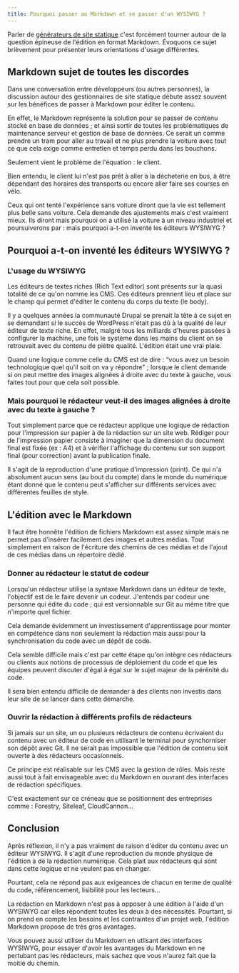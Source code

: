 ```yaml
---
title: Pourquoi passer au Markdown et se passer d'un WYSIWYG ?
---
```


Parler de [générateurs de site statique](/generateur-site-statique/) c'est forcément tourner autour de la question épineuse de l'édition en format Markdown. Évoquons ce sujet brièvement pour présenter leurs orientations d'usage différentes.

## Markdown sujet de toutes les discordes

Dans une conversation entre développeurs (ou autres personnes), la discussion autour des gestionnaires de site statique débute assez souvent sur les bénéfices de passer à Markdown pour éditer le contenu.

En effet, le Markdown représente la solution pour se passer de contenu stocké en base de données ; et ainsi sortir de toutes les problématiques de maintenance serveur et gestion de base de données. Ce serait un comme prendre un tram pour aller au travail et ne plus prendre la voiture avec tout ce que cela exige comme entretien et temps perdu dans les bouchons.

Seulement vient le problème de l'équation : le client.

Bien entendu, le client lui n'est pas prêt à aller à la décheterie en bus, à être dépendant des horaires des transports ou encore aller faire ses courses en vélo.

Ceux qui ont tenté l'expérience sans voiture diront que la vie est tellement plus belle sans voiture. Cela demande des ajustements mais c'est vraiment mieux. Ils diront mais pourquoi on a utilisé la voiture à un niveau industriel et poursuiverons par : mais pourquoi a-t-on inventé les éditeurs WYSIWYG ?

## Pourquoi a-t-on inventé les éditeurs WYSIWYG ?

### L'usage du WYSIWYG

Les éditeurs de textes riches (Rich Text editor) sont présents sur la quasi totalité de ce qu'on nomme les CMS. Ces éditeurs prennent lieu et place sur le champ qui permet d'éditer le contenu du corps du texte (le body).

Il y a quelques années la communauté Drupal se prenait la tête à ce sujet en se demandant si le succès de WordPress n'était pas dû à la qualité de leur éditeur de texte riche. En effet, malgré tous les milliards d'heures passées à configurer la machine, une fois le système dans les mains du client on se retrouvait avec du contenu de piètre qualité. L'édition était une vrai plaie.

Quand une logique comme celle du CMS est de dire : “vous avez un besoin technologique quel qu'il soit on va y répondre" ; lorsque le client demande si on peut mettre des images alignées à droite avec du texte à gauche, vous faites tout pour que cela soit possible.

### Mais pourquoi le rédacteur veut-il des images alignées à droite avec du texte à gauche ?

Tout simplement parce que ce rédacteur applique une logique de rédaction pour l'impression sur papier à de la rédaction sur un site web. Rédiger pour de l'impression papier consiste à imaginer que la dimension du document final est fixée (ex : A4) et à vérifier l'affichage du contenu sur son support final (pour correction) avant la publication finale.

Il s'agit de la reproduction d'une pratique d'impression (print). Ce qui n'a absolument aucun sens (au bout du compte) dans le monde du numérique étant donné que le contenu peut s'afficher sur différents services avec différentes feuilles de style.

## L'édition avec le Markdown

Il faut être honnête l'édition de fichiers Markdown est assez simple mais ne permet pas d'insérer facilement des images et autres médias. Tout simplement en raison de l'écriture des chemins de ces médias et de l'ajout de ces médias dans un répertoire dédié.

### Donner au rédacteur le statut de codeur

Lorsqu'un rédacteur utilise la syntaxe Markdown dans un éditeur de texte, l'objectif est de le faire devenir un codeur. J'entends par codeur une personne qui édite du code ; qui est versionnable sur Git au même titre que n'importe quel fichier.

Cela demande évidemment un investissement d'apprentissage pour monter en compétence dans non seulement la rédaction mais aussi pour la synchronisation du code avec un dépôt de code.

Cela semble difficile mais c'est par cette étape qu'on intègre ces rédacteurs ou clients aux notions de processus de déploiement du code et que les équipes peuvent discuter d'égal à égal sur le sujet majeur de la pérénité du code.

Il sera bien entendu difficile de demander à des clients non investis dans leur site de se lancer dans cette démarche.

### Ouvrir la rédaction à différents profils de rédacteurs

Si jamais sur un site, un ou plusieurs rédacteurs de contenu écrivaient du contenu avec un éditeur de code en utilisant le terminal pour synchorniser son dépôt avec Git. Il ne serait pas impossible que l'édition de contenu soit ouverte à des rédacteurs occasionnels.

Ce principe est réalisable sur les CMS avec la gestion de rôles. Mais reste aussi tout à fait envisageable avec du Markdown en ouvrant des interfaces de rédaction spécifiques.

C'est exactement sur ce créneau que se positionnent des entreprises comme : Forestry, Siteleaf, CloudCannon…

## Conclusion

Après réflexion, il n'y a pas vraiment de raison d'éditer du contenu avec un éditeur WYSIWYG. Il s'agit d'une reproduction du monde physique de l'édition à de la rédaction numérique. Cela plait aux rédacteurs qui sont dans cette logique et ne veulent pas en changer.

Pourtant, cela ne répond pas aux exigeances de chacun en terme de qualité du code, référencement, lisibilité pour les lecteurs…

La rédaction en Markdown n'est pas à opposer à une édition à l'aide d'un WYSIWYG car elles répondent toutes les deux à des nécessités. Pourtant, si on prend en compte les besoins et les contraintes d'un projet web, l'édition Markdown propose de très gros avantages.

Vous pouvez aussi utiliser du Markdown en utlisant des interfaces WYSIWYG, pour essayer d'avoir les avantages du Markdown en ne pertubant pas les rédacteurs, mais sachez que vous n'aurez fait que la moitié du chemin.
